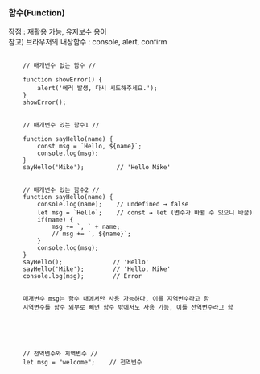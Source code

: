 ### 함수(Function)   
장점 : 재활용 가능, 유지보수 용이   
참고) 브라우저의 내장함수 : console, alert, confirm

<pre>
<code>
    // 매개변수 없는 함수 //

    function showError() {
        alert('에러 발생, 다시 시도해주세요.');
    }
    showError();


    // 매개변수 있는 함수1 //

    function sayHello(name) {
        const msg = `Hello, ${name}`;
        console.log(msg);
    }
    sayHello('Mike');         // 'Hello Mike'


    // 매개변수 있는 함수2 //
    function sayHello(name) {
        console.log(name);    // undefined → false
        let msg = `Hello`;    // const → let (변수가 바뀔 수 있으니 바꿈)
        if(name) {
            msg += `, ` + name;
            // msg += `, ${name}`;
        }
        console.log(msg);
    }
    sayHello();              // 'Hello'
    sayHello('Mike');        // 'Hello, Mike'
    console.log(msg);        // Error


    매개변수 msg는 함수 내에서만 사용 가능하다, 이를 지역변수라고 함
    지역변수를 함수 외부로 빼면 함수 밖에서도 사용 가능, 이를 전역변수라고 함
</code>
</pre>
<br>

<pre>
<code>
    // 전역변수와 지역변수 //
    let msg = "welcome";    // 전역변수

    
</code>
</pre>
<br>